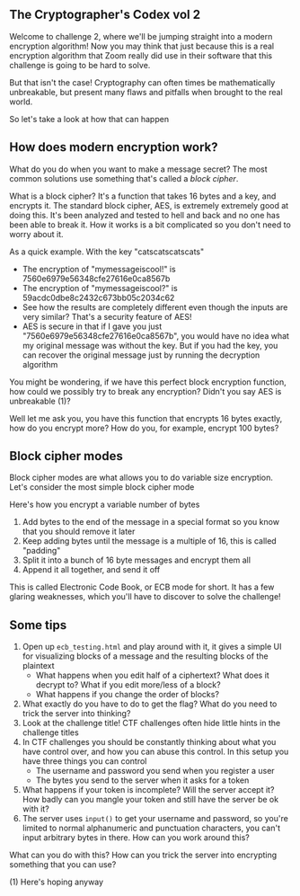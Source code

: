 The Cryptographer's Codex vol 2
---

Welcome to challenge 2, where we'll be jumping straight into a modern encryption algorithm! Now you may think that just because this is a real encryption algorithm that Zoom really did use in their software that this challenge is going to be hard to solve.

But that isn't the case! Cryptography can often times be mathematically unbreakable, but present many flaws and pitfalls when brought to the real world.

So let's take a look at how that can happen

How does modern encryption work?
---

What do you do when you want to make a message secret? The most common solutions use something that's called a _block cipher_.

What is a block cipher? It's a function that takes 16 bytes and a key, and encrypts it. The standard block cipher, AES, is extremely extremely good at doing this. It's been analyzed and tested to hell and back and no one has been able to break it. How it works is a bit complicated so you don't need to worry about it.

As a quick example. With the key "catscatscatscats"
- The encryption of "mymessageiscool!" is 7560e6979e56348cfe27616e0ca8567b
- The encryption of "mymessageiscool?" is 59acdc0dbe8c2432c673bb05c2034c62
- See how the results are completely different even though the inputs are very similar? That's a security feature of AES!
- AES is secure in that if I gave you just "7560e6979e56348cfe27616e0ca8567b", you would have no idea what my original message was without the key. But if you had the key, you can recover the original message just by running the decryption algorithm

You might be wondering, if we have this perfect block encryption function, how could we possibly try to break any encryption? Didn't you say AES is unbreakable (1)?

Well let me ask you, you have this function that encrypts 16 bytes exactly, how do you encrypt more? How do you, for example, encrypt 100 bytes?

Block cipher modes
---
Block cipher modes are what allows you to do variable size encryption. Let's consider the most simple block cipher mode

Here's how you encrypt a variable number of bytes
1. Add bytes to the end of the message in a special format so you know that you should remove it later
2. Keep adding bytes until the message is a multiple of 16, this is called "padding"
3. Split it into a bunch of 16 byte messages and encrypt them all
4. Append it all together, and send it off

This is called Electronic Code Book, or ECB mode for short. It has a few glaring weaknesses, which you'll have to discover to solve the challenge!

Some tips
---
1. Open up `ecb_testing.html` and play around with it, it gives a simple UI for visualizing blocks of a message and the resulting blocks of the plaintext
    - What happens when you edit half of a ciphertext? What does it decrypt to? What if you edit more/less of a block?
    - What happens if you change the order of blocks?
2. What exactly do you have to do to get the flag? What do you need to trick the server into thinking?
3. Look at the challenge title! CTF challenges often hide little hints in the challenge titles
4. In CTF challenges you should be constantly thinking about what you have control over, and how you can abuse this control. In this setup you have three things you can control
    - The username and password you send when you register a user
    - The bytes you send to the server when it asks for a token
5. What happens if your token is incomplete? Will the server accept it? How badly can you mangle your token and still have the server be ok with it?
6. The server uses `input()` to get your username and password, so you're limited to normal alphanumeric and punctuation characters, you can't input arbitrary bytes in there. How can you work around this?

What can you do with this? How can you trick the server into encrypting something that you can use?

(1) Here's hoping anyway